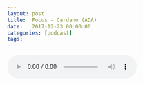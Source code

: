 ```yaml
---
layout: post
title:  Focus - Cardano (ADA)
date:   2017-12-23 00:00:00
categories: [podcast]
tags:
---
```

<audio src='http://feeds.soundcloud.com/stream/373760327-la-bulle-crypto-focus-cardano-ada-1.mp3' auto-play='false' controls='true' />

Focus - Cardano (ADA)
Épisode focus à propos de la cryptomonnaie Cardano (ADA).

Des questions à propos de l’épisode ? On a dit une bêtise ? Envie de partager et d’échanger ? Rejoins nous sur notre communauté Telegram (t.me/joinchat/BPCby0LDFPYTUhYNDlILVg) ou par Twitter @labullecrypto.

Youtube goo.gl/X4q3gt
Twitter twitter.com/labullecrypto 
RSS feeds.feedburner.com/labullecrypto
Telegram t.me/joinchat/BPCby0LDFPYTUhYNDlILVg
Soundcloud @la-bulle-crypto
iTunes itunes.apple.com/fr/podcast/la-bulle/id1281121446
Discord discord.gg/kXQM7NY

Soutenez le podcast:
BTC: 1F8mSBpdVSYbW7S5w5zaFRtPkJGAjneFVN
LTC: LgKsmiwozmhH4XixzP9iUzHR3DBGtCuo7F
ETH (et autres tokens):  0xe390d66441D0144fd54bd82Bff96B94E7620196f

Intro/outro music: Cash Rules by Ari de Niro is licensed under a Attribution-NonCommercial 3.0 International License.

La Bulle Crypto est un podcast purement information à propos de l’univers des crypto monnaies. Toutes les information fournies durant cette épisode NE SONT PAS À PRENDRE COMME DES CONSEIL D’INVESTISSEMENT. La Bulle Crypto ne fournit pas de conseils d'investissement.
